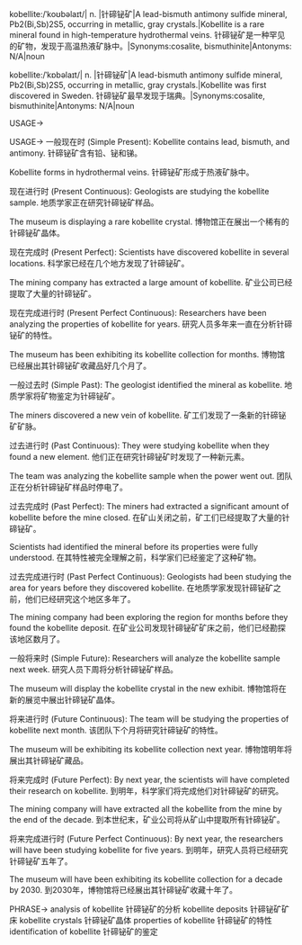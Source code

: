 kobellite:/ˈkoʊbəlaɪt/| n. |针碲铋矿|A lead-bismuth antimony sulfide mineral, Pb2(Bi,Sb)2S5, occurring in metallic, gray crystals.|Kobellite is a rare mineral found in high-temperature hydrothermal veins. 针碲铋矿是一种罕见的矿物，发现于高温热液矿脉中。|Synonyms:cosalite, bismuthinite|Antonyms: N/A|noun

kobellite:/ˈkɒbəlaɪt/| n. |针碲铋矿|A lead-bismuth antimony sulfide mineral, Pb2(Bi,Sb)2S5, occurring in metallic, gray crystals.|Kobellite was first discovered in Sweden. 针碲铋矿最早发现于瑞典。|Synonyms:cosalite, bismuthinite|Antonyms: N/A|noun


USAGE->

USAGE->
一般现在时 (Simple Present):
Kobellite contains lead, bismuth, and antimony. 针碲铋矿含有铅、铋和锑。

Kobellite forms in hydrothermal veins. 针碲铋矿形成于热液矿脉中。

现在进行时 (Present Continuous):
Geologists are studying the kobellite sample. 地质学家正在研究针碲铋矿样品。

The museum is displaying a rare kobellite crystal.  博物馆正在展出一个稀有的针碲铋矿晶体。

现在完成时 (Present Perfect):
Scientists have discovered kobellite in several locations. 科学家已经在几个地方发现了针碲铋矿。

The mining company has extracted a large amount of kobellite. 矿业公司已经提取了大量的针碲铋矿。

现在完成进行时 (Present Perfect Continuous):
Researchers have been analyzing the properties of kobellite for years.  研究人员多年来一直在分析针碲铋矿的特性。

The museum has been exhibiting its kobellite collection for months.  博物馆已经展出其针碲铋矿收藏品好几个月了。


一般过去时 (Simple Past):
The geologist identified the mineral as kobellite. 地质学家将矿物鉴定为针碲铋矿。

The miners discovered a new vein of kobellite. 矿工们发现了一条新的针碲铋矿矿脉。

过去进行时 (Past Continuous):
They were studying kobellite when they found a new element. 他们正在研究针碲铋矿时发现了一种新元素。

The team was analyzing the kobellite sample when the power went out. 团队正在分析针碲铋矿样品时停电了。


过去完成时 (Past Perfect):
The miners had extracted a significant amount of kobellite before the mine closed. 在矿山关闭之前，矿工们已经提取了大量的针碲铋矿。

Scientists had identified the mineral before its properties were fully understood. 在其特性被完全理解之前，科学家们已经鉴定了这种矿物。

过去完成进行时 (Past Perfect Continuous):
Geologists had been studying the area for years before they discovered kobellite.  在地质学家发现针碲铋矿之前，他们已经研究这个地区多年了。

The mining company had been exploring the region for months before they found the kobellite deposit. 在矿业公司发现针碲铋矿矿床之前，他们已经勘探该地区数月了。

一般将来时 (Simple Future):
Researchers will analyze the kobellite sample next week. 研究人员下周将分析针碲铋矿样品。

The museum will display the kobellite crystal in the new exhibit. 博物馆将在新的展览中展出针碲铋矿晶体。


将来进行时 (Future Continuous):
The team will be studying the properties of kobellite next month.  该团队下个月将研究针碲铋矿的特性。

The museum will be exhibiting its kobellite collection next year. 博物馆明年将展出其针碲铋矿藏品。

将来完成时 (Future Perfect):
By next year, the scientists will have completed their research on kobellite. 到明年，科学家们将完成他们对针碲铋矿的研究。

The mining company will have extracted all the kobellite from the mine by the end of the decade. 到本世纪末，矿业公司将从矿山中提取所有针碲铋矿。

将来完成进行时 (Future Perfect Continuous):
By next year, the researchers will have been studying kobellite for five years. 到明年，研究人员将已经研究针碲铋矿五年了。

The museum will have been exhibiting its kobellite collection for a decade by 2030. 到2030年，博物馆将已经展出其针碲铋矿收藏十年了。



PHRASE->
analysis of kobellite  针碲铋矿的分析
kobellite deposits 针碲铋矿矿床
kobellite crystals 针碲铋矿晶体
properties of kobellite 针碲铋矿的特性
identification of kobellite 针碲铋矿的鉴定
